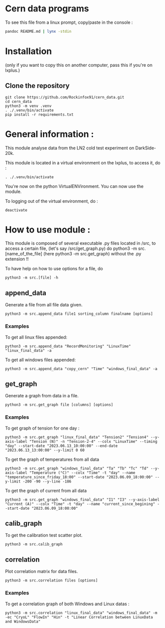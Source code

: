 # Cern data programs

To see this file from a linux prompt, copy/paste in the console :


````sh
pandoc README.md | lynx -stdin
````

# Installation
(only if you want to copy this on another computer, pass this if you're on lxplus.)

## Clone the repository
````shell
git clone https://github.com/Rockinfox91/cern_data.git
cd cern_data
python3 -m venv .venv
. ./.venv/bin/activate
pip install -r requirements.txt
````

# General information :

This module analyse data from the LN2 cold test experiment on DarkSide-20k.

This module is located in a virtual environment on the lxplus, to access it, do :

````shell
. ./.venv/bin/activate
````

You're now on the python VirtualENVironment. You can now use the module.

To logging out of the virtual environment, do :

````shell
deactivate
````

# How to use module :

This module is composed of several executable .py files located in /src, to access a certain file,
(let's say /src/get_graph.py) do python3 -m src.[name_of_the_file] (here python3 -m src.get_graph) without
the .py extension !!

To have help on how to use options for a file, do
````shell
python3 -m src.[file] -h
````

## append_data
Generate a file from all file data given.
````shell
python3 -m src.append_data file1 sorting_column finalname [options]
````

### Examples
To get all linux files appended:
````shell
python3 -m src.append_data "RecordMonitoring" "LinuxTime" "linux_final_data" -a
````
To get all windows files appended:
````shell
python3 -m src.append_data "copy_cern" "Time" "windows_final_data" -a
````

## get_graph
Generate a graph from data in a file.
````shell
python3 -m src.get_graph file [columns] [options]
````
### Examples
To get graph of tension for one day : 
````shell
python3 -m src.get_graph "linux_final_data" "Tension2" "Tension4" --y-axis-label "Tension (N)" -n "Tension-2-4" --colx "LinuxTime" --timing "day" --start-date "2023.06.13_10:00:00" --end-date "2023.06.13_13:00:00" --y-limit 0 60
````
To get the graph of temperatures from all data
````shell
python3 -m src.get_graph "windows_final_data" "Ta" "Tb" "Tc" "Td" --y-axis-label "Temperature (°C)" --colx "Time" -t "day" --name "temperature_since_friday_18:00" --start-date "2023.06.09_18:00:00" --y-limit -200 -90 --y-line -186
````
To get the graph of current from all data
````shell
python3 -m src.get_graph "windows_final_data" "I1" "I3" --y-axis-label "Current (A)" --colx "Time" -t "day" --name "current_since_begining" --start-date "2023.06.09_18:00:00" 
````

## calib_graph
To get the calibration test scatter plot.
````shell
python3 -m src.calib_graph
````

## correlation
Plot correlation matrix for data files.
````shell
python3 -m src.correlation files [options]
````

### Examples
To get a correlation graph of both Windows and Linux datas :
````shell
python3 -m src.correlation "linux_final_data" "windows_final_data" -m -ec "CryoL" "FlowIn" "Hin" -t "Linear Correlation between LinuxData and WindowsData"
````